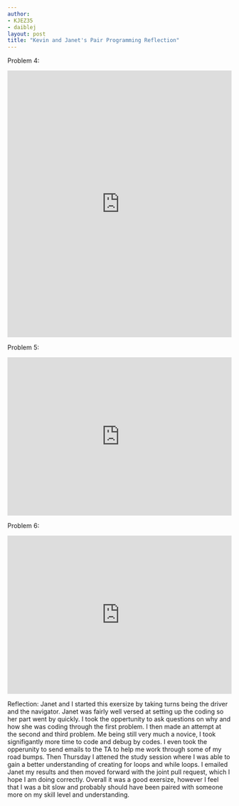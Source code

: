 ```yaml
---
author: 
- KJEZ35
- daiblej
layout: post
title: "Kevin and Janet's Pair Programming Reflection" 
---
```


Problem 4: 
<iframe src="https://trinket.io/embed/python/8a0042489a"
width="100%" height="600" frameborder="0" marginwidth="0" marginheight="0"
allowfullscreen></iframe>

Problem 5: 
<iframe src="https://trinket.io/embed/python/140677d3fb" width="100%" height="356" frameborder="0" marginwidth="0" marginheight="0" allowfullscreen></iframe>


Problem 6: 
<iframe src="https://trinket.io/embed/python/eb8e8f0e3d" width="100%" height="356" frameborder="0" marginwidth="0" marginheight="0" allowfullscreen></iframe>

Reflection: 
Janet and I started this exersize by taking turns being the driver and the navigator. Janet was fairly well versed at setting up the 
coding so her part went by quickly. I took the oppertunity to ask questions on why and how she was coding through the first problem. 
I then made an attempt at the second and third problem. Me being still very much a novice, I took signifigantly more time to code and 
debug by codes. I even took the opperunity to send emails to the TA to help me work through some of my road bumps. Then Thursday I attened the 
study session where I was able to gain a better understanding of creating  for loops and while loops. I emailed Janet my results and then 
moved forward with the joint pull request, which I hope I am doing correctly. Overall it was a good exersize, however I feel that I 
was a bit slow and probably should have been paired with someone more on my skill level and understanding. 
